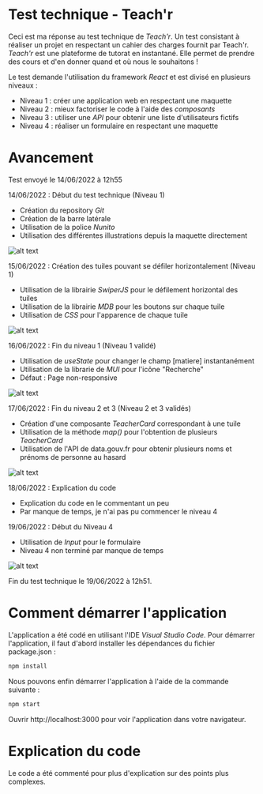 # Test technique - Teach'r

Ceci est ma réponse au test technique de *Teach'r*. Un test consistant à réaliser un projet en respectant un cahier des charges fournit par Teach'r.
*Teach'r* est une plateforme de tutorat en instantané. Elle permet de prendre des cours et d'en donner quand et où nous le souhaitons ! 

Le test demande l'utilisation du framework *React* et est divisé en plusieurs niveaux :

- Niveau 1 : créer une application web en respectant une maquette
- Niveau 2 : mieux factoriser le code à l'aide des *composants*
- Niveau 3 : utiliser une *API* pour obtenir une liste d'utilisateurs fictifs
- Niveau 4 : réaliser un formulaire en respectant une maquette

# Avancement

Test envoyé le 14/06/2022 à 12h55

14/06/2022 : Début du test technique (Niveau 1)
- Création du repository *Git*
- Création de la barre latérale
- Utilisation de la police *Nunito*
- Utilisation des différentes illustrations depuis la maquette directement

![alt text](https://i.ibb.co/M7q3ywv/2022-06-16-23-24-04-Window.png)

15/06/2022 : Création des tuiles pouvant se défiler horizontalement (Niveau 1)
- Utilisation de la librairie *SwiperJS* pour le défilement horizontal des tuiles
- Utilisation de la librairie *MDB* pour les boutons sur chaque tuile
- Utilisation de *CSS* pour l'apparence de chaque tuile

![alt text](https://i.ibb.co/p2qzjtn/image.png)

16/06/2022 : Fin du niveau 1 (Niveau 1 validé)
- Utilisation de *useState* pour changer le champ [matiere] instantanément
- Utilisation de la librarie de *MUI* pour l'icône "Recherche"
- Défaut : Page non-responsive

![alt text](https://i.ibb.co/jg5SvPk/image.png)

17/06/2022 : Fin du niveau 2 et 3 (Niveau 2 et 3 validés)
- Création d'une composante *TeacherCard* correspondant à une tuile
- Utilisation de la méthode *map()* pour l'obtention de plusieurs *TeacherCard*
- Utilisation de l'API de data.gouv.fr pour obtenir plusieurs noms et prénoms de personne au hasard

![alt text](https://i.ibb.co/3y4698n/image.png)

18/06/2022 : Explication du code
- Explication du code en le commentant un peu
- Par manque de temps, je n'ai pas pu commencer le niveau 4

19/06/2022 : Début du Niveau 4
- Utilisation de *Input* pour le formulaire
- Niveau 4 non terminé par manque de temps

![alt text](https://i.ibb.co/p2qzjtn/image.png)

Fin du test technique le 19/06/2022 à 12h51.

# Comment démarrer l'application

L'application a été codé en utilisant l'IDE *Visual Studio Code*. Pour démarrer l'application, il faut d'abord installer les dépendances du fichier package.json :

```sh
npm install
```

Nous pouvons enfin démarrer l'application à l'aide de la commande suivante :

```sh
npm start
```

Ouvrir http://localhost:3000 pour voir l'application dans votre navigateur.

# Explication du code

Le code a été commenté pour plus d'explication sur des points plus complexes.
